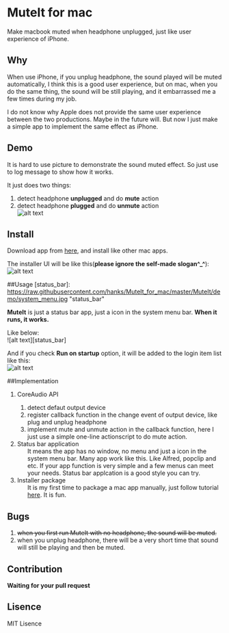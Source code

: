 MuteIt for mac
===========================

Make macbook muted when headphone unplugged, just like user experience of iPhone.

## Why
When use iPhone, if you unplug headphone, the sound played will be muted automatically, I think this is a good user experience, but on mac, when you do the same thing, the sound will be still playing, and it embarrassed me a few times during my job.   

I do not know why Apple does not provide the same user experience between the two productions. Maybe in the future will. But now I just make a simple app to implement the same effect as iPhone.

## Demo
It is hard to use picture to demonstrate  the sound muted effect. So just use to log message to show how it works.   

It just does two things:  
1. detect headphone **unplugged** and do **mute** action  
2. detect headphone **plugged** and do **unmute** action  
![alt text][demo]

[demo]: 
https://raw.githubusercontent.com/hanks/MuteIt_for_mac/master/MuteIt/demo/demo.gif "demo"

## Install
Download app from <a href="https://github.com/hanks/MuteIt_for_mac/blob/master/MuteIt/Installer/MuteIt_Installer.dmg">here</a>, and install like other mac apps.

The installer UI will be like this(**please ignore the self-made slogan^_^**):    
![alt text][installer]  

[installer]: 
https://raw.githubusercontent.com/hanks/MuteIt_for_mac/master/MuteIt/demo/installer.png "installer"

##Usage
[status_bar]: 
https://raw.githubusercontent.com/hanks/MuteIt_for_mac/master/MuteIt/demo/system_menu.jpg "status_bar"

[run_on_startup]: 
https://raw.githubusercontent.com/hanks/MuteIt_for_mac/master/MuteIt/demo/run_on_startup.jpg "run_on_startup"

**MuteIt** is just a status bar app, just a icon in the system menu bar. **When it runs, it works.**

Like below:  
![alt text][status_bar]  

And if you check **Run on startup** option, it will be added to the login item list like this:  
![alt text][run_on_startup] 

##Implementation
<ol>
  <li>CoreAudio API</li>
    <ol>
      <li>detect defaut output device</li> 
      <li>register callback function in the change event of output device, like plug and unplug headphone</li> 
      <li>implement mute and unmute action in the callback function, here I just use a simple one-line actionscript to do mute action.</li> 
    </ol>
  <li>Status bar application    
    <ol>
      It means the app has no window, no menu and just a icon in the system menu bar. Many app work like this. Like Alfred, popclip and etc. If your app function is very simple and a few menus can meet your needs. Status bar applcation is a good style you can try.
    </ol>
  </li>
  <li>Installer package    
    <ol>
      It is my first time to package a mac app manually, just follow tutorial <a href="http://mac101.net/content/how-to/how-to-create-dmg-art-for-fancy-application-installations/">here</a>. It is fun.
    </ol>
  </li>                
</ol>



## Bugs
1. <del>when you first run MuteIt with no headphone, the sound will be muted.</del>  
2. when you unplug headphone, there will be a very short time that sound will still be playing and then be muted.

## Contribution
**Waiting for your pull request**

## Lisence
MIT Lisence

